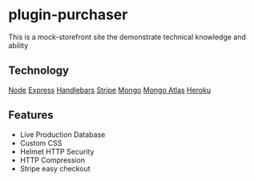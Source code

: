 # plugin-purchaser

This is a mock-storefront site the demonstrate technical knowledge and ability 

## Technology 

[Node](https://nodejs.org/en/)
[Express](https://expressjs.com/)
[Handlebars](https://handlebarsjs.com/)
[Stripe](https://stripe.com/payments/checkout)
[Mongo](https://www.mongodb.com/)
[Mongo Atlas](https://www.mongodb.com/cloud/atlas/lp/try2?utm_source=google&utm_campaign=gs_americas_united_states_search_core_brand_atlas_desktop&utm_term=mongodb&utm_medium=cpc_paid_search&utm_ad=e&utm_ad_campaign_id=12212624338&gclid=Cj0KCQjw2tCGBhCLARIsABJGmZ5qOwvnYWlfYgo3BFD6c6Ia0gPSe_dtCtKfvcU9UjBLQN42ef-PqiQaAnadEALw_wcB)
[Heroku](https://www.heroku.com/)

## Features
- Live Production Database
- Custom CSS
- Helmet HTTP Security
- HTTP Compression
- Stripe easy checkout

